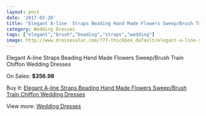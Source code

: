 ```yaml
---
layout: post
date: '2017-03-20'
title: "Elegant A-line  Straps Beading Hand Made Flowers Sweep/Brush Train Chiffon Wedding Dresses"
category: Wedding Dresses
tags: ["elegant","brush","beading","straps","wedding"]
image: http://www.dressesular.com/777-thickbox_default/elegant-a-line-straps-beading-hand-made-flowers-sweep-brush-train-chiffon-wedding-dresses.jpg
---
```

Elegant A-line  Straps Beading Hand Made Flowers Sweep/Brush Train Chiffon Wedding Dresses

On Sales: **$356.98**
<a href="https://www.dressesular.com/wedding-dresses/200-elegant-a-line-straps-beading-hand-made-flowers-sweep-brush-train-chiffon-wedding-dresses.html"><amp-img layout="responsive" width="600" height="600" src="//www.dressesular.com/777-thickbox_default/elegant-a-line-straps-beading-hand-made-flowers-sweep-brush-train-chiffon-wedding-dresses.jpg" alt="Elegant A-line  Straps Beading Hand Made Flowers Sweep/Brush Train Chiffon Wedding Dresses 0" /></a>
<a href="https://www.dressesular.com/wedding-dresses/200-elegant-a-line-straps-beading-hand-made-flowers-sweep-brush-train-chiffon-wedding-dresses.html"><amp-img layout="responsive" width="600" height="600" src="//www.dressesular.com/778-thickbox_default/elegant-a-line-straps-beading-hand-made-flowers-sweep-brush-train-chiffon-wedding-dresses.jpg" alt="Elegant A-line  Straps Beading Hand Made Flowers Sweep/Brush Train Chiffon Wedding Dresses 1" /></a>

Buy it: [Elegant A-line  Straps Beading Hand Made Flowers Sweep/Brush Train Chiffon Wedding Dresses](https://www.dressesular.com/wedding-dresses/200-elegant-a-line-straps-beading-hand-made-flowers-sweep-brush-train-chiffon-wedding-dresses.html "Elegant A-line  Straps Beading Hand Made Flowers Sweep/Brush Train Chiffon Wedding Dresses")

View more: [Wedding Dresses](https://www.dressesular.com/3-wedding-dresses "Wedding Dresses")